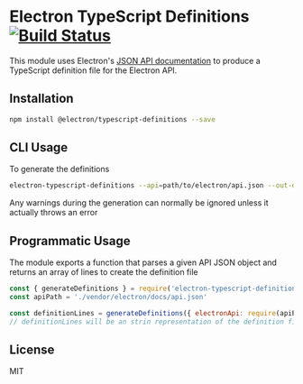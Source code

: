 # Electron TypeScript Definitions [![Build Status](https://travis-ci.org/electron/electron-typescript-definitions.svg?branch=master)](https://travis-ci.org/electron/electron-typescript-definitions)

This module uses Electron's [JSON API documentation](https://github.com/electron/docs-parser) to produce a TypeScript definition file for the Electron API.

## Installation

```sh
npm install @electron/typescript-definitions --save
```

## CLI Usage

To generate the definitions

```sh
electron-typescript-definitions --api=path/to/electron/api.json --out-dir=path/to/out/dir
```

Any warnings during the generation can normally be ignored unless it actually throws
an error

## Programmatic Usage

The module exports a function that parses a given API JSON object and returns
an array of lines to create the definition file

```js
const { generateDefinitions } = require('electron-typescript-definitions')
const apiPath = './vendor/electron/docs/api.json'

const definitionLines = generateDefinitions({ electronApi: require(apiPath) })
// definitionLines will be an strin representation of the definition file
```

## License

MIT
